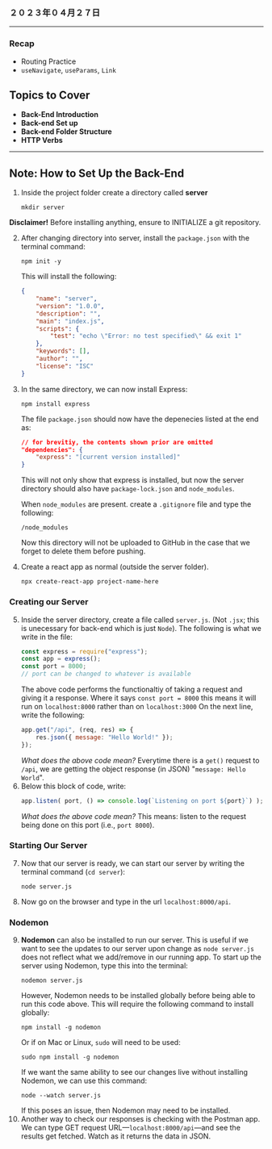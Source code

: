 ### ２０２３年０４月２７日
---
### Recap
- Routing Practice
- `useNavigate`, `useParams`, `Link`

## **Topics to Cover**
- **Back-End Introduction**
- **Back-end Set up**
- **Back-end Folder Structure**
- **HTTP Verbs**

---

## **Note: How to Set Up the Back-End**

1. Inside the project folder create a directory called **server**
    ```
    mkdir server
    ```
**Disclaimer!** Before installing anything, ensure to INITIALIZE a git repository.

2. After changing directory into server, install the `package.json` with the terminal command:
    ```
    npm init -y
    ```
    This will install the following:
    ```json
    {
        "name": "server",
        "version": "1.0.0",
        "description": "",
        "main": "index.js",
        "scripts": {
            "test": "echo \"Error: no test specified\" && exit 1"
        },
        "keywords": [],
        "author": "",
        "license": "ISC"
    }
    ```
3. In the same directory, we can now install Express:
    ```
    npm install express
    ```
    The file `package.json` should now have the depenecies listed at the end as:
    ```json
    // for brevitiy, the contents shown prior are omitted
    "dependencies": {
        "express": "[current version installed]"
    }
    ```
    This will not only show that express is installed, but now the server directory should also have `package-lock.json` and `node_modules`. 
    
    When `node_modules` are present. create a `.gitignore` file and type the following:
    ```
    /node_modules
    ```
    Now this directory will not be uploaded to GitHub in the case that we forget to delete them before pushing.
4. Create a react app as normal (outside the server folder).
    ```
    npx create-react-app project-name-here
    ```
### Creating our Server
5. Inside the server directory, create a file called `server.js`. (Not `.jsx`; this is unecessary for back-end which is just `Node`). The following is what we write in the file:
    ```js
    const express = require("express");
    const app = express();
    const port = 8000;
    // port can be changed to whatever is available
    ```
    The above code performs the functionaltiy of taking a request and giving it a response. Where it says `const port = 8000` this means it will run on `localhost:8000` rather than on `localhost:3000` On the next line, write the following:
    ```js
    app.get("/api", (req, res) => {
        res.json({ message: "Hello World!" });
    });
    ```
    _What does the above code mean?_ Everytime there is a `get()` request to `/api`, we are getting the object response (in JSON) "`message: Hello World`".
6. Below this block of code, write:
    ```js
    app.listen( port, () => console.log(`Listening on port ${port}`) );
    ```
    _What does the above code mean?_ This means: listen to the request being done on this port (i.e., `port 8000`).
### Starting Our Server
7. Now that our server is ready, we can start our server by writing the terminal command (`cd server`):
    ```
    node server.js
    ```
8. Now go on the browser and type in the url `localhost:8000/api`.

### Nodemon
9. **Nodemon** can also be installed to run our server. This is useful if we want to see the updates to our server upon change as `node server.js` does not reflect what we add/remove in our running app. To start up the server using Nodemon, type this into the terminal:
    ```
    nodemon server.js
    ```
    However, Nodemon needs to be installed globally before being able to run this code above. This will require the following command to install globally:
    ```
    npm install -g nodemon
    ```
    Or if on Mac or Linux, `sudo` will need to be used:
    ```
    sudo npm install -g nodemon
    ```
    If we want the same ability to see our changes live without installing Nodemon, we can use this command:
    ```
    node --watch server.js
    ```
    If this poses an issue, then Nodemon may need to be installed.
10. Another way to check our responses is checking with the Postman app. We can type GET request URL—`localhost:8000/api`—and see the results get fetched. Watch as it returns the data in JSON.